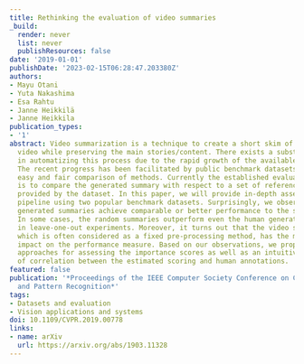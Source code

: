 ```yaml
---
title: Rethinking the evaluation of video summaries
_build:
  render: never
  list: never
  publishResources: false
date: '2019-01-01'
publishDate: '2023-02-15T06:28:47.203380Z'
authors:
- Mayu Otani
- Yuta Nakashima
- Esa Rahtu
- Janne Heikkilä
- Janne Heikkila
publication_types:
- '1'
abstract: Video summarization is a technique to create a short skim of the original
  video while preserving the main stories/content. There exists a substantial interest
  in automatizing this process due to the rapid growth of the available material.
  The recent progress has been facilitated by public benchmark datasets, which enable
  easy and fair comparison of methods. Currently the established evaluation protocol
  is to compare the generated summary with respect to a set of reference summaries
  provided by the dataset. In this paper, we will provide in-depth assessment of this
  pipeline using two popular benchmark datasets. Surprisingly, we observe that randomly
  generated summaries achieve comparable or better performance to the state-of-the-art.
  In some cases, the random summaries outperform even the human generated summaries
  in leave-one-out experiments. Moreover, it turns out that the video segmentation,
  which is often considered as a fixed pre-processing method, has the most significant
  impact on the performance measure. Based on our observations, we propose alternative
  approaches for assessing the importance scores as well as an intuitive visualization
  of correlation between the estimated scoring and human annotations.
featured: false
publication: '*Proceedings of the IEEE Computer Society Conference on Computer Vision
  and Pattern Recognition*'
tags:
- Datasets and evaluation
- Vision applications and systems
doi: 10.1109/CVPR.2019.00778
links:
- name: arXiv
  url: https://arxiv.org/abs/1903.11328
---
```


